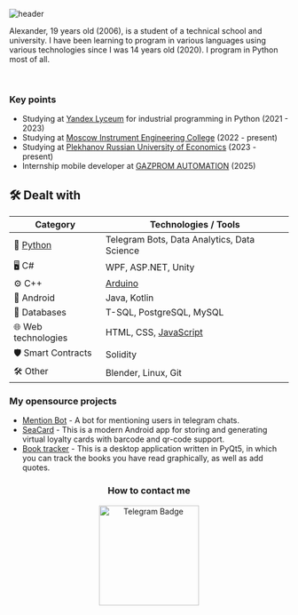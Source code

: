![header](https://capsule-render.vercel.app/api?type=waving&height=250&color=0:4b3aba,100:9090e8&text=Hello%20World&textBg=false&fontAlignY=40&reversal=false&section=header&desc=Welcome%20to%20my%20GitHub&fontColor=FFF&descAlignY=54&fontSize=70)

Alexander, 19 years old (2006), is a student of a technical school and university. I have been learning to program in various languages using various technologies since I was 14 years old (2020). I program in Python most of all.

<div id="stat" align="center">
    <img src="https://github-profile-summary-cards.vercel.app/api/cards/most-commit-language?username=Merrcurys&theme=github_dark" alt=""/>
    <img src="https://github-profile-summary-cards.vercel.app/api/cards/stats?username=Merrcurys&theme=github_dark" alt=""/>
</div>

### Key points
*   Studying at [Yandex Lyceum](https://lyceum.yandex.ru/python) for industrial programming in Python (2021 - 2023)
*   Studying at [Moscow Instrument Engineering College](https://mpt.ru) (2022 - present)
*   Studying at [Plekhanov Russian University of Economics](https://рэу.рф) (2023 - present)
*   Internship mobile developer at [GAZPROM AUTOMATION](https://gazprom-auto.ru) (2025)

## 🛠 Dealt with

| Category               | Technologies / Tools                                |
|------------------------|-----------------------------------------------------|
| 🐍 [Python](https://merrcurys.ru/img/python-certificat.jpg) | Telegram Bots, Data Analytics, Data Science |
| 🖥 C#                  | WPF, ASP.NET, Unity                                   |
| ⚙️ C++                 | [Arduino](https://wokwi.com/makers/merrcurys)        |
| 📱 Android             | Java, Kotlin                                         |
| 💾 Databases           | T-SQL, PostgreSQL, MySQL                             |
| 🌐 Web technologies    | HTML, CSS, [JavaScript](https://merrcurys.ru/img/js-certificate.png) |
| 🛡️ Smart Contracts     | Solidity                                             |
| 🛠 Other               | Blender, Linux, Git                                  |



### My opensource projects

*   [Mention Bot](https://github.com/Merrcurys/Mention-bot) - A bot for mentioning users in telegram chats.
*   [SeaCard](https://github.com/Merrcurys/SeaCard) - This is a modern Android app for storing and generating virtual loyalty cards with barcode and qr-code support.
*   [Book tracker](https://github.com/Merrcurys/Visual-list-of-books-app) - This is a desktop application written in PyQt5, in which you can track the books you have read graphically, as well as add quotes.

<h3 align="center">How to contact me</h3>
<div id="badges" align="center">
  <a href="https://t.me/merrcurys">
    <img src="https://img.shields.io/badge/Telegram-blue?logo=telegram&logoColor=white" width="180" alt="Telegram Badge"/>
  </a>
</div>

<div id="views" align="center">
    <img src="https://komarev.com/ghpvc/?username=Merrcurys&style=flat&color=blue" alt=""/>
</div>


